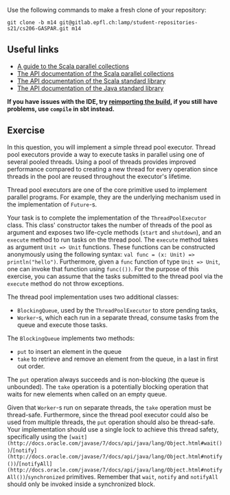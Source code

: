 Use the following commands to make a fresh clone of your repository:

```
git clone -b m14 git@gitlab.epfl.ch:lamp/student-repositories-s21/cs206-GASPAR.git m14
```

## Useful links

  * [A guide to the Scala parallel collections](https://docs.scala-lang.org/overviews/parallel-collections/overview.html)
  * [The API documentation of the Scala parallel collections](https://www.javadoc.io/doc/org.scala-lang.modules/scala-parallel-collections_2.13/latest/scala/collection/index.html)
  * [The API documentation of the Scala standard library](https://www.scala-lang.org/files/archive/api/2.13.4)
  * [The API documentation of the Java standard library](https://docs.oracle.com/en/java/javase/15/docs/api/index.html)

**If you have issues with the IDE, try [reimporting the
build](https://gitlab.epfl.ch/lamp/cs206/-/blob/master/labs/example-lab.md#ide-features-like-type-on-hover-or-go-to-definition-do-not-work),
if you still have problems, use `compile` in sbt instead.**

## Exercise

In this question, you will implement a simple thread pool executor.
Thread pool executors provide a way to execute tasks in parallel using one of several pooled threads.
Using a pool of threads provides improved performance compared to creating a new thread for every operation since threads in the pool are reused throughout the executor's lifetime.

Thread pool executors are one of the core primitive used to implement parallel programs. For example, they are the underlying mechanism used in the implementation of `Future`-s.

Your task is to complete the implementation of the `ThreadPoolExecutor` class. This class' constructor takes the number of threads of the pool as argument and exposes two life-cycle methods (`start` and `shutdown`), and an `execute` method to run tasks on the thread pool. The `execute` method takes as argument `Unit => Unit` functions. These functions can be constructed anonymously using the following syntax: `val func = (x: Unit) => println("hello")`. Furthermore, given a `func` function of type `Unit => Unit`, one can invoke that function using `func(())`.
For the purpose of this exercise, you can assume that the tasks submitted to the thread pool via the `execute` method do not throw exceptions.

The thread pool implementation uses two additional classes:
- `BlockingQueue`, used by the `ThreadPoolExecutor` to store pending tasks,
- `Worker`-s, which each run in a separate thread, consume tasks from the queue and execute those tasks.

The `BlockingQueue` implements two methods:
- `put` to insert an element in the queue
- `take` to retrieve and remove an element from the queue, in a last in first out order.

The `put` operation always succeeds and is non-blocking (the queue is unbounded).
The `take` operation is a potentially blocking operation that waits for new elements when called on an empty queue.

Given that `Worker`-s run on separate threads, the `take` operation must be thread-safe. Furthermore, since the thread pool executor could also be used from multiple threads, the `put` operation should also be thread-safe.
Your implementation should use a single lock to achieve this thread safety, specifically using the `[wait](http://docs.oracle.com/javase/7/docs/api/java/lang/Object.html#wait())`/`[notify](http://docs.oracle.com/javase/7/docs/api/java/lang/Object.html#notify())`/`[notifyAll](http://docs.oracle.com/javase/7/docs/api/java/lang/Object.html#notifyAll())`/`synchronized` primitives.
Remember that `wait`, `notify` and `notifyAll` should only be invoked inside a synchronized block.
